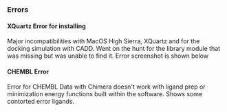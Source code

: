 ### Errors

#### XQuartz Error for installing

Major incompatibilities with MacOS High Sierra, XQuartz and for the docking simulation with CADD. Went on the hunt for the library module that was missing but was unable to find it. 
Error screenshot is shown below

#### CHEMBL Error

Error for CHEMBL Data with Chimera doesn't work with ligand prep or minimization energy functions built within the software. Shows some contorted error ligands. 


